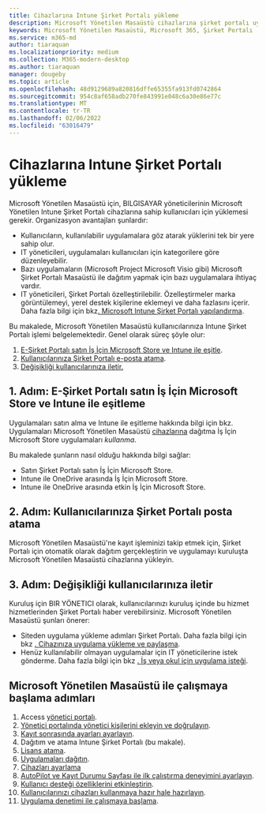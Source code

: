 ```yaml
---
title: Cihazlarına Intune Şirket Portalı yükleme
description: Microsoft Yönetilen Masaüstü cihazlarına şirket portalı uygulamasını yükleme hakkında bilgi
keywords: Microsoft Yönetilen Masaüstü, Microsoft 365, Şirket Portalı
ms.service: m365-md
author: tiaraquan
ms.localizationpriority: medium
ms.collection: M365-modern-desktop
ms.author: tiaraquan
manager: dougeby
ms.topic: article
ms.openlocfilehash: 48d9129689a820816dffe65355fa913fd0742864
ms.sourcegitcommit: 954c8af658adb270fe843991e048c6a30e86e77c
ms.translationtype: MT
ms.contentlocale: tr-TR
ms.lasthandoff: 02/06/2022
ms.locfileid: "63016479"
---
```

# <a name="install-intune-company-portal-on-devices"></a>Cihazlarına Intune Şirket Portalı yükleme

Microsoft Yönetilen Masaüstü için, BILGISAYAR yöneticilerinin Microsoft Yönetilen Intune Şirket Portalı cihazlarına sahip kullanıcıları için yüklemesi gerekir. Organizasyon avantajları şunlardır:

- Kullanıcıların, kullanılabilir uygulamalara göz atarak yüklerini tek bir yere sahip olur.
- IT yöneticileri, uygulamaları kullanıcıları için kategorilere göre düzenleyebilir.  
- Bazı uygulamaların (Microsoft Project Microsoft Visio gibi) Microsoft Şirket Portalı Masaüstü ile dağıtım yapmak için bazı uygulamalara ihtiyaç vardır.
- IT yöneticileri, Şirket Portalı özelleştirilebilir. Özelleştirmeler marka görüntülemeyi, yerel destek kişilerine eklemeyi ve daha fazlasını içerir. Daha fazla bilgi için bkz[. Microsoft Intune Şirket Portalı yapılandırma](/intune/company-portal-app).

Bu makalede, Microsoft Yönetilen Masaüstü kullanıcılarınıza Intune Şirket Portalı işlemi belgelemektedir. Genel olarak süreç şöyle olur:

1. [E-Şirket Portalı satın İş İçin Microsoft Store ve Intune ile eşitle](#step-1-purchase-company-portal-from-microsoft-store-for-business-and-sync-with-intune).
2. [Kullanıcılarınıza Şirket Portalı e-posta atama](#step-2-assign-company-portal-to-your-users).
3. [Değişikliği kullanıcılarınıza iletir.](#step-3-communicate-change-to-your-users)

## <a name="step-1-purchase-company-portal-from-microsoft-store-for-business-and-sync-with-intune"></a>1. Adım: E-Şirket Portalı satın İş İçin Microsoft Store ve Intune ile eşitleme

Uygulamaları satın alma ve Intune ile eşitleme hakkında bilgi için bkz. Uygulamaları Microsoft Yönetilen Masaüstü [cihazlarına](deploy-apps.md#msfb-apps) dağıtma İş İçin Microsoft Store uygulamaları *kullanma*.

Bu makalede şunların nasıl olduğu hakkında bilgi sağlar:

- Satın Şirket Portalı satın İş İçin Microsoft Store.
- Intune ile OneDrive arasında İş İçin Microsoft Store.
- Intune ile OneDrive arasında etkin İş İçin Microsoft Store.

## <a name="step-2-assign-company-portal-to-your-users"></a>2. Adım: Kullanıcılarınıza Şirket Portalı posta atama

Microsoft Yönetilen Masaüstü'ne kayıt işleminizi takip etmek için, Şirket Portalı için otomatik olarak dağıtım gerçekleştirin ve uygulamayı kuruluşta Microsoft Yönetilen Masaüstü cihazlarına yükleyin.

## <a name="step-3-communicate-change-to-your-users"></a>3. Adım: Değişikliği kullanıcılarınıza iletir

Kuruluş için BIR YÖNETICI olarak, kullanıcılarınızı kuruluş içinde bu hizmet hizmetlerinden Şirket Portalı haber verebilirsiniz. Microsoft Yönetilen Masaüstü şunları önerer:

- Siteden uygulama yükleme adımları Şirket Portalı. Daha fazla bilgi için bkz [. Cihazınıza uygulama yükleme ve paylaşma](/intune-user-help/install-apps-cpapp-windows).
- Henüz kullanılabilir olmayan uygulamalar için IT yöneticilerine istek gönderme. Daha fazla bilgi için bkz [. İş veya okul için uygulama isteği](/intune-user-help/install-apps-cpapp-windows#request-an-app-for-work-or-school).  

## <a name="steps-to-get-started-with-microsoft-managed-desktop"></a>Microsoft Yönetilen Masaüstü ile çalışmaya başlama adımları

1. Access [yönetici portalı](access-admin-portal.md).
1. [Yönetici portalında yönetici kişilerini ekleyin ve doğrulayın](add-admin-contacts.md).
1. [Kayıt sonrasında ayarları ayarlayın](conditional-access.md).
1. Dağıtım ve atama Intune Şirket Portalı (bu makale).
1. [Lisans atama](assign-licenses.md).
1. [Uygulamaları dağıtın](deploy-apps.md).
1. [Cihazları ayarlama](set-up-devices.md)
1. [AutoPilot ve Kayıt Durumu Sayfası ile ilk çalıştırma deneyimini ayarlayın](esp-first-run.md).
1. [Kullanıcı desteği özelliklerini etkinleştirin](enable-support.md).
1. [Kullanıcılarınızı cihazları kullanmaya hazır hale hazırlayın](get-started-devices.md).
1. [Uygulama denetimi ile çalışmaya başlama](get-started-app-control.md).
